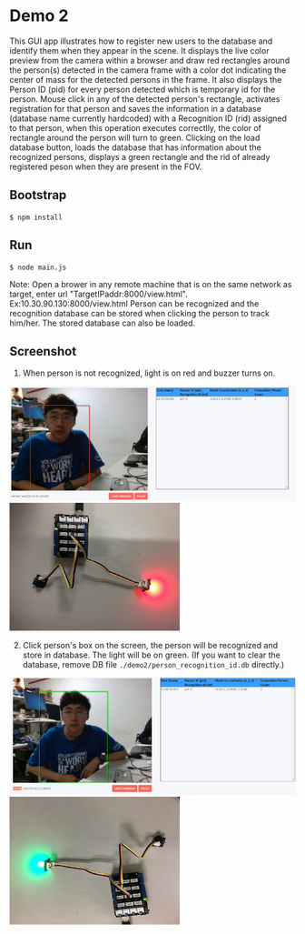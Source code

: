# Demo 2 

This GUI app illustrates how to register new users to the database and identify them when they appear in the scene. It displays the live color preview from the camera within a browser and draw red rectangles around the person(s) detected in the camera frame with a color dot indicating the center of mass for the detected persons in the frame. It also displays the Person ID (pid) for every person detected which is temporary id for the person. Mouse click in any of the detected person's rectangle, activates registration for that person and saves the information in a database (database name currently hardcoded) with a Recognition ID (rid) assigned to that person, when this operation executes correctlly, the color of rectangle around the person will turn to green. Clicking on the load database button, loads the database that has information about the recognized persons, displays a green rectangle and the rid of already registered peson when they are present in the FOV.

## Bootstrap

```
$ npm install
```

## Run

```
$ node main.js
```

Note: Open a brower in any remote machine that is on the same network as target, enter url "TargetIPaddr:8000/view.html". Ex:10.30.90.130:8000/view.html
Person can be recognized and the recognition database can be stored when clicking the person to track him/her. The stored database can also be loaded.

## Screenshot

1. When person is not recognized, light is on red and buzzer turns on.

<img width="600" alt="Image" src="../doc/demo2/demo2_browser_red.png">
<img width="300" alt="Image" src="../doc/demo2/demo2_red_light.png">

2. Click person's box on the screen, the person will be recognized and store in database. The light will be on green. (If you want to clear the database, remove DB file `./demo2/person_recognition_id.db` directly.)

<img width="600" alt="Image" src="../doc/demo2/demo2_browser_green.png">
<img width="300" alt="Image" src="../doc/demo2/demo2_green_light.png">
